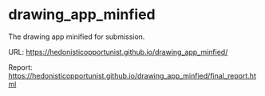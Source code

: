 # drawing_app_minfied
The drawing app minified for submission. 

URL: https://hedonisticopportunist.github.io/drawing_app_minfied/

Report: https://hedonisticopportunist.github.io/drawing_app_minfied/final_report.html
